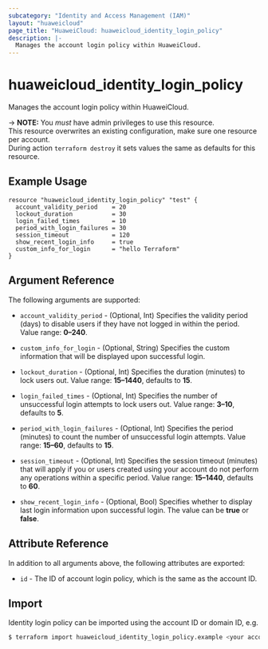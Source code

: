 ```yaml
---
subcategory: "Identity and Access Management (IAM)"
layout: "huaweicloud"
page_title: "HuaweiCloud: huaweicloud_identity_login_policy"
description: |-
  Manages the account login policy within HuaweiCloud.
---
```


# huaweicloud_identity_login_policy

Manages the account login policy within HuaweiCloud.

-> **NOTE:**
  You *must* have admin privileges to use this resource.  
  This resource overwrites an existing configuration, make sure one resource per account.  
  During action `terraform destroy` it sets values the same as defaults for this resource.

## Example Usage

```hcl
resource "huaweicloud_identity_login_policy" "test" {
  account_validity_period    = 20
  lockout_duration           = 30
  login_failed_times         = 10
  period_with_login_failures = 30
  session_timeout            = 120
  show_recent_login_info     = true
  custom_info_for_login      = "hello Terraform"
}
```

## Argument Reference

The following arguments are supported:

* `account_validity_period` - (Optional, Int) Specifies the validity period (days) to disable users
  if they have not logged in within the period. Value range: **0–240**.

* `custom_info_for_login` - (Optional, String) Specifies the custom information that will be displayed
  upon successful login.

* `lockout_duration` - (Optional, Int) Specifies the duration (minutes) to lock users out.
  Value range: **15–1440**, defaults to **15**.

* `login_failed_times` - (Optional, Int) Specifies the number of unsuccessful login attempts to lock users out.
  Value range: **3–10**, defaults to **5**.

* `period_with_login_failures` - (Optional, Int) Specifies the period (minutes) to count the number of unsuccessful
  login attempts. Value range: **15–60**, defaults to **15**.
  
* `session_timeout` - (Optional, Int) Specifies the session timeout (minutes) that will apply if you or users created
  using your account do not perform any operations within a specific period. Value range: **15–1440**, defaults to **60**.

* `show_recent_login_info` - (Optional, Bool) Specifies whether to display last login information upon successful login.
  The value can be **true** or **false**.

## Attribute Reference

In addition to all arguments above, the following attributes are exported:

* `id` - The ID of account login policy, which is the same as the account ID.

## Import

Identity login policy can be imported using the account ID or domain ID, e.g.

```bash
$ terraform import huaweicloud_identity_login_policy.example <your account ID>
```
